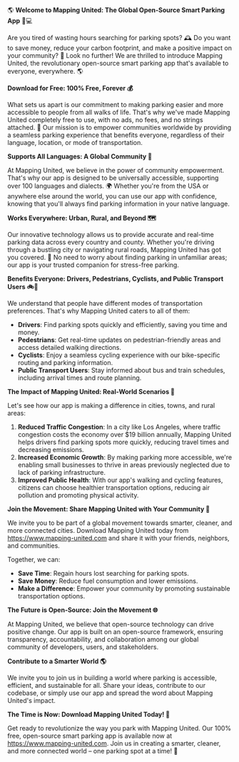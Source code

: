 🌎 **Welcome to Mapping United: The Global Open-Source Smart Parking App** 🚗💻

Are you tired of wasting hours searching for parking spots? 🕰️ Do you want to save money, reduce your carbon footprint, and make a positive impact on your community? 🌟 Look no further! We are thrilled to introduce Mapping United, the revolutionary open-source smart parking app that's available to everyone, everywhere. 🌎

**Download for Free: 100% Free, Forever 💰**

What sets us apart is our commitment to making parking easier and more accessible to people from all walks of life. That's why we've made Mapping United completely free to use, with no ads, no fees, and no strings attached. 🙌 Our mission is to empower communities worldwide by providing a seamless parking experience that benefits everyone, regardless of their language, location, or mode of transportation.

**Supports All Languages: A Global Community 💬**

At Mapping United, we believe in the power of community empowerment. That's why our app is designed to be universally accessible, supporting over 100 languages and dialects. 🌍 Whether you're from the USA or anywhere else around the world, you can use our app with confidence, knowing that you'll always find parking information in your native language.

**Works Everywhere: Urban, Rural, and Beyond 🗺️**

Our innovative technology allows us to provide accurate and real-time parking data across every country and county. Whether you're driving through a bustling city or navigating rural roads, Mapping United has got you covered. 🌳 No need to worry about finding parking in unfamiliar areas; our app is your trusted companion for stress-free parking.

**Benefits Everyone: Drivers, Pedestrians, Cyclists, and Public Transport Users 🚲🚌**

We understand that people have different modes of transportation preferences. That's why Mapping United caters to all of them:

* **Drivers**: Find parking spots quickly and efficiently, saving you time and money.
* **Pedestrians**: Get real-time updates on pedestrian-friendly areas and access detailed walking directions.
* **Cyclists**: Enjoy a seamless cycling experience with our bike-specific routing and parking information.
* **Public Transport Users**: Stay informed about bus and train schedules, including arrival times and route planning.

**The Impact of Mapping United: Real-World Scenarios 🌈**

Let's see how our app is making a difference in cities, towns, and rural areas:

1. **Reduced Traffic Congestion**: In a city like Los Angeles, where traffic congestion costs the economy over $19 billion annually, Mapping United helps drivers find parking spots more quickly, reducing travel times and decreasing emissions.
2. **Increased Economic Growth**: By making parking more accessible, we're enabling small businesses to thrive in areas previously neglected due to lack of parking infrastructure.
3. **Improved Public Health**: With our app's walking and cycling features, citizens can choose healthier transportation options, reducing air pollution and promoting physical activity.

**Join the Movement: Share Mapping United with Your Community 🌟**

We invite you to be part of a global movement towards smarter, cleaner, and more connected cities. Download Mapping United today from https://www.mapping-united.com and share it with your friends, neighbors, and communities.

Together, we can:

* **Save Time**: Regain hours lost searching for parking spots.
* **Save Money**: Reduce fuel consumption and lower emissions.
* **Make a Difference**: Empower your community by promoting sustainable transportation options.

**The Future is Open-Source: Join the Movement 🌐**

At Mapping United, we believe that open-source technology can drive positive change. Our app is built on an open-source framework, ensuring transparency, accountability, and collaboration among our global community of developers, users, and stakeholders.

**Contribute to a Smarter World 🌎**

We invite you to join us in building a world where parking is accessible, efficient, and sustainable for all. Share your ideas, contribute to our codebase, or simply use our app and spread the word about Mapping United's impact.

**The Time is Now: Download Mapping United Today! 📱**

Get ready to revolutionize the way you park with Mapping United. Our 100% free, open-source smart parking app is available now at https://www.mapping-united.com. Join us in creating a smarter, cleaner, and more connected world – one parking spot at a time! 💖